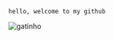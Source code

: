 ``` hello, welcome to my github ```

![gatinho](https://media3.giphy.com/media/vFKqnCdLPNOKc/giphy.gif)